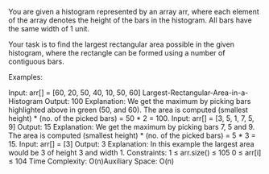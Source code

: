 You are given a histogram represented by an array arr, where each element of the array denotes the height of the bars in the histogram. All bars have the same width of 1 unit.

Your task is to find the largest rectangular area possible in the given histogram, where the rectangle can be formed using a number of contiguous bars.

Examples:

Input: arr[] = [60, 20, 50, 40, 10, 50, 60]
 Largest-Rectangular-Area-in-a-Histogram
Output: 100
Explanation: We get the maximum by picking bars highlighted above in green (50, and 60). The area is computed (smallest height) * (no. of the picked bars) = 50 * 2 = 100.
Input: arr[] = [3, 5, 1, 7, 5, 9]
Output: 15
Explanation:  We get the maximum by picking bars 7, 5 and 9. The area is computed (smallest height) * (no. of the picked bars) = 5 * 3 = 15.
Input: arr[] = [3]
Output: 3
Explanation: In this example the largest area would be 3 of height 3 and width 1.
Constraints:
1 ≤ arr.size() ≤ 105
0 ≤ arr[i] ≤ 104
Time Complexity: O(n)Auxiliary Space: O(n)